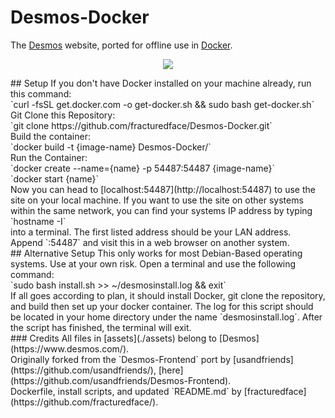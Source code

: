 # Desmos-Docker
The [Desmos](https://www.desmos.com/) website, ported for offline use in [Docker](https://docker.com/).<br>
<p align="center">
  <img src="https://cdn.rawgit.com/physicalcenter/Desmos-Docker/master/screenshot.png"/>
</p>
## Setup
If you don't have Docker installed on your machine already, run this command:<br>
`curl -fsSL get.docker.com -o get-docker.sh && sudo bash get-docker.sh`<br>
Git Clone this Repository:<br>
`git clone https://github.com/fracturedface/Desmos-Docker.git`<br>
Build the container:<br>
`docker build -t {image-name} Desmos-Docker/`<br>
Run the Container:<br>
`docker create --name={name} -p 54487:54487 {image-name}`<br>
`docker start {name}`<br>
Now you can head to [localhost:54487](http://localhost:54487) to use the site on your local machine. If you want to use the site on other systems within the same network, you can find your systems IP address by typing<br>
`hostname -I`<br>
into a terminal. The first listed address should be your LAN address. Append `:54487` and visit this in a web browser on another system.<br>
## Alternative Setup
This only works for most Debian-Based operating systems. Use at your own risk. Open a terminal and use the following command:<br>
`sudo bash install.sh >> ~/desmosinstall.log && exit`<br>
If all goes according to plan, it should install Docker, git clone the repository, and build then set up your docker container. The log for this script should be located in your home directory under the name `desmosinstall.log`. After the script has finished, the terminal will exit.<br>
### Credits
All files in [assets](./assets) belong to [Desmos](https://www.desmos.com/).<br>
Originally forked from the `Desmos-Frontend` port by [usandfriends](https://github.com/usandfriends/), [here](https://github.com/usandfriends/Desmos-Frontend).<br>
Dockerfile, install scripts, and updated `README.md` by [fracturedface](https://github.com/fracturedface/).
